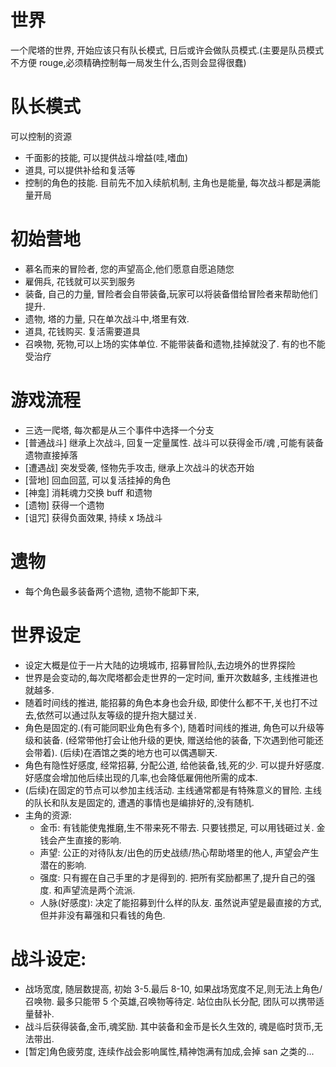 # 世界

一个爬塔的世界, 开始应该只有队长模式, 日后或许会做队员模式.(主要是队员模式不方便 rouge,必须精确控制每一局发生什么,否则会显得很蠢)

# 队长模式

可以控制的资源

- 千面影的技能, 可以提供战斗增益(哇,嗜血)
- 道具, 可以提供补给和复活等
- 控制的角色的技能. 目前先不加入续航机制, 主角也是能量, 每次战斗都是满能量开局

# 初始营地

- 慕名而来的冒险者, 您的声望高企,他们愿意自愿追随您
- 雇佣兵, 花钱就可以买到服务
- 装备, 自己的力量, 冒险者会自带装备,玩家可以将装备借给冒险者来帮助他们提升.
- 遗物, 塔的力量, 只在单次战斗中,塔里有效.
- 道具, 花钱购买. 复活需要道具
- 召唤物, 死物,可以上场的实体单位. 不能带装备和遗物,挂掉就没了. 有的也不能受治疗

# 游戏流程

- 三选一爬塔, 每次都是从三个事件中选择一个分支
- [普通战斗] 继承上次战斗, 回复一定量属性. 战斗可以获得金币/魂 ,可能有装备遗物直接掉落
- [遭遇战] 突发受袭, 怪物先手攻击, 继承上次战斗的状态开始
- [营地] 回血回蓝, 可以复活挂掉的角色
- [神龛] 消耗魂力交换 buff 和遗物
- [遗物] 获得一个遗物
- [诅咒] 获得负面效果, 持续 x 场战斗

# 遗物

- 每个角色最多装备两个遗物, 遗物不能卸下来,

# 世界设定

- 设定大概是位于一片大陆的边境城市, 招募冒险队,去边境外的世界探险
- 世界是会变动的,每次爬塔都会走世界的一定时间, 重开次数越多, 主线推进也就越多.
- 随着时间线的推进, 能招募的角色本身也会升级, 即使什么都不干,关也打不过去,依然可以通过队友等级的提升抱大腿过关.
- 角色是固定的.(有可能同职业角色有多个), 随着时间线的推进, 角色可以升级等级和装备. (经常带他打会让他升级的更快, 赠送给他的装备, 下次遇到他可能还会带着). (后续)在酒馆之类的地方也可以偶遇聊天.
- 角色有隐性好感度, 经常招募, 分配公道, 给他装备,钱,死的少. 可以提升好感度. 好感度会增加他后续出现的几率,也会降低雇佣他所需的成本.
- (后续)在固定的节点可以参加主线活动. 主线通常都是有特殊意义的冒险. 主线的队长和队友是固定的, 遭遇的事情也是编排好的,没有随机.
- 主角的资源:
  - 金币: 有钱能使鬼推磨,生不带来死不带去. 只要钱攒足, 可以用钱砸过关. 金钱会产生直接的影响.
  - 声望: 公正的对待队友/出色的历史战绩/热心帮助塔里的他人, 声望会产生潜在的影响.
  - 强度: 只有握在自己手里的才是得到的. 把所有奖励都黑了,提升自己的强度. 和声望流是两个流派.
  - 人脉(好感度): 决定了能招募到什么样的队友. 虽然说声望是最直接的方式, 但并非没有幕强和只看钱的角色.

# 战斗设定:

- 战场宽度, 随层数提高, 初始 3-5.最后 8-10, 如果战场宽度不足,则无法上角色/ 召唤物. 最多只能带 5 个英雄,召唤物等待定. 站位由队长分配, 团队可以携带适量替补.
- 战斗后获得装备,金币,魂奖励. 其中装备和金币是长久生效的, 魂是临时货币,无法带出.
- [暂定]角色疲劳度, 连续作战会影响属性,精神饱满有加成,会掉 san 之类的...
